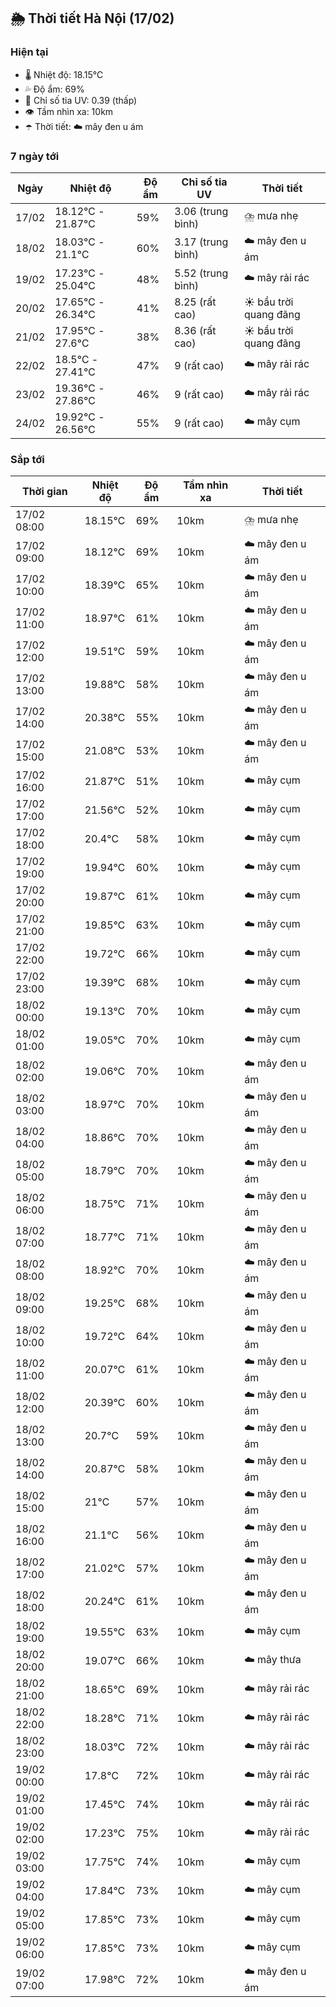 ## 🌦️ Thời tiết Hà Nội (17/02)

### Hiện tại

- 🌡️ Nhiệt độ: 18.15℃
- 💦 Độ ẩm: 69%
- 🌟 Chỉ số tia UV: 0.39 (thấp)
- 👁️ Tầm nhìn xa: 10km
- ☂️ Thời tiết: ☁️ mây đen u ám

### 7 ngày tới

| Ngày | Nhiệt độ | Độ ẩm | Chỉ số tia UV | Thời tiết |
| --- | --- | --- | --- | --- |
| 17/02 | 18.12℃ - 21.87℃ | 59% | 3.06 (trung bình) | ⛈️ mưa nhẹ |
| 18/02 | 18.03℃ - 21.1℃ | 60% | 3.17 (trung bình) | ☁️ mây đen u ám |
| 19/02 | 17.23℃ - 25.04℃ | 48% | 5.52 (trung bình) | ☁️ mây rải rác |
| 20/02 | 17.65℃ - 26.34℃ | 41% | 8.25 (rất cao) | ☀️ bầu trời quang đãng |
| 21/02 | 17.95℃ - 27.6℃ | 38% | 8.36 (rất cao) | ☀️ bầu trời quang đãng |
| 22/02 | 18.5℃ - 27.41℃ | 47% | 9 (rất cao) | ☁️ mây rải rác |
| 23/02 | 19.36℃ - 27.86℃ | 46% | 9 (rất cao) | ☁️ mây rải rác |
| 24/02 | 19.92℃ - 26.56℃ | 55% | 9 (rất cao) | ☁️ mây cụm |

### Sắp tới

| Thời gian | Nhiệt độ | Độ ẩm | Tầm nhìn xa | Thời tiết |
| --- | --- | --- | --- | --- |
| 17/02 08:00 | 18.15℃ | 69% | 10km | ⛈️ mưa nhẹ |
| 17/02 09:00 | 18.12℃ | 69% | 10km | ☁️ mây đen u ám |
| 17/02 10:00 | 18.39℃ | 65% | 10km | ☁️ mây đen u ám |
| 17/02 11:00 | 18.97℃ | 61% | 10km | ☁️ mây đen u ám |
| 17/02 12:00 | 19.51℃ | 59% | 10km | ☁️ mây đen u ám |
| 17/02 13:00 | 19.88℃ | 58% | 10km | ☁️ mây đen u ám |
| 17/02 14:00 | 20.38℃ | 55% | 10km | ☁️ mây đen u ám |
| 17/02 15:00 | 21.08℃ | 53% | 10km | ☁️ mây đen u ám |
| 17/02 16:00 | 21.87℃ | 51% | 10km | ☁️ mây cụm |
| 17/02 17:00 | 21.56℃ | 52% | 10km | ☁️ mây cụm |
| 17/02 18:00 | 20.4℃ | 58% | 10km | ☁️ mây cụm |
| 17/02 19:00 | 19.94℃ | 60% | 10km | ☁️ mây cụm |
| 17/02 20:00 | 19.87℃ | 61% | 10km | ☁️ mây cụm |
| 17/02 21:00 | 19.85℃ | 63% | 10km | ☁️ mây cụm |
| 17/02 22:00 | 19.72℃ | 66% | 10km | ☁️ mây cụm |
| 17/02 23:00 | 19.39℃ | 68% | 10km | ☁️ mây cụm |
| 18/02 00:00 | 19.13℃ | 70% | 10km | ☁️ mây cụm |
| 18/02 01:00 | 19.05℃ | 70% | 10km | ☁️ mây cụm |
| 18/02 02:00 | 19.06℃ | 70% | 10km | ☁️ mây đen u ám |
| 18/02 03:00 | 18.97℃ | 70% | 10km | ☁️ mây đen u ám |
| 18/02 04:00 | 18.86℃ | 70% | 10km | ☁️ mây đen u ám |
| 18/02 05:00 | 18.79℃ | 70% | 10km | ☁️ mây đen u ám |
| 18/02 06:00 | 18.75℃ | 71% | 10km | ☁️ mây đen u ám |
| 18/02 07:00 | 18.77℃ | 71% | 10km | ☁️ mây đen u ám |
| 18/02 08:00 | 18.92℃ | 70% | 10km | ☁️ mây đen u ám |
| 18/02 09:00 | 19.25℃ | 68% | 10km | ☁️ mây đen u ám |
| 18/02 10:00 | 19.72℃ | 64% | 10km | ☁️ mây đen u ám |
| 18/02 11:00 | 20.07℃ | 61% | 10km | ☁️ mây đen u ám |
| 18/02 12:00 | 20.39℃ | 60% | 10km | ☁️ mây đen u ám |
| 18/02 13:00 | 20.7℃ | 59% | 10km | ☁️ mây đen u ám |
| 18/02 14:00 | 20.87℃ | 58% | 10km | ☁️ mây đen u ám |
| 18/02 15:00 | 21℃ | 57% | 10km | ☁️ mây đen u ám |
| 18/02 16:00 | 21.1℃ | 56% | 10km | ☁️ mây đen u ám |
| 18/02 17:00 | 21.02℃ | 57% | 10km | ☁️ mây đen u ám |
| 18/02 18:00 | 20.24℃ | 61% | 10km | ☁️ mây đen u ám |
| 18/02 19:00 | 19.55℃ | 63% | 10km | ☁️ mây cụm |
| 18/02 20:00 | 19.07℃ | 66% | 10km | ☁️ mây thưa |
| 18/02 21:00 | 18.65℃ | 69% | 10km | ☁️ mây rải rác |
| 18/02 22:00 | 18.28℃ | 71% | 10km | ☁️ mây rải rác |
| 18/02 23:00 | 18.03℃ | 72% | 10km | ☁️ mây rải rác |
| 19/02 00:00 | 17.8℃ | 72% | 10km | ☁️ mây rải rác |
| 19/02 01:00 | 17.45℃ | 74% | 10km | ☁️ mây rải rác |
| 19/02 02:00 | 17.23℃ | 75% | 10km | ☁️ mây rải rác |
| 19/02 03:00 | 17.75℃ | 74% | 10km | ☁️ mây cụm |
| 19/02 04:00 | 17.84℃ | 73% | 10km | ☁️ mây cụm |
| 19/02 05:00 | 17.85℃ | 73% | 10km | ☁️ mây cụm |
| 19/02 06:00 | 17.85℃ | 73% | 10km | ☁️ mây cụm |
| 19/02 07:00 | 17.98℃ | 72% | 10km | ☁️ mây đen u ám |
